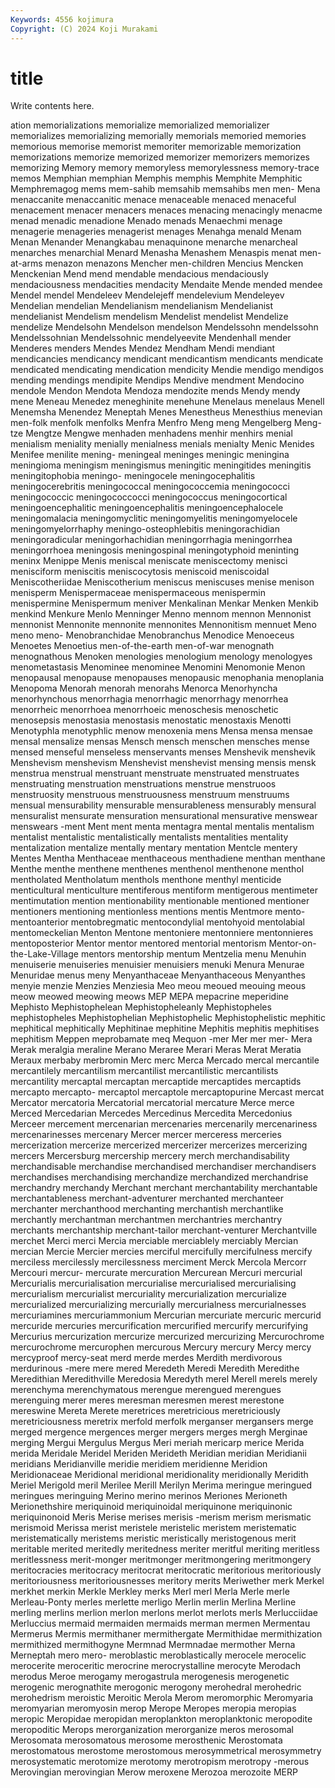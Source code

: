 ```yaml
---
Keywords: 4556 kojimura
Copyright: (C) 2024 Koji Murakami
---
```


# title

Write contents here.



ation memorializations memorialize memorialized memorializer
memorializes memorializing memorially memorials memoried memories memorious memorise memorist memoriter
memorizable memorization memorizations memorize memorized memorizer memorizers memorizes memorizing Memory
memory memoryless memorylessness memory-trace memos Memphian memphian Memphis memphis Memphite
Memphitic Memphremagog mems mem-sahib memsahib memsahibs men men- Mena menaccanite
menaccanitic menace menaceable menaced menaceful menacement menacer menacers menaces menacing
menacingly menacme menad menadic menadione Menado menads Menaechmi menage menagerie
menageries menagerist menages Menahga menald Menam Menan Menander Menangkabau menaquinone
menarche menarcheal menarches menarchial Menard Menasha Menashem Menaspis menat men-at-arms
menazon menazons Mencher men-children Mencius Mencken Menckenian Mend mend mendable
mendacious mendaciously mendaciousness mendacities mendacity Mendaite Mende mended mendee Mendel
mendel Mendeleev Mendelejeff mendelevium Mendeleyev Mendelian mendelian Mendelianism mendelianism Mendelianist
mendelianist Mendelism mendelism Mendelist mendelist Mendelize mendelize Mendelsohn Mendelson mendelson
Mendelssohn mendelssohn Mendelssohnian Mendelssohnic mendelyeevite Mendenhall mender Menderes menders Mendes
Mendez Mendham Mendi mendiant mendicancies mendicancy mendicant mendicantism mendicants mendicate
mendicated mendicating mendication mendicity Mendie mendigo mendigos mending mendings mendipite
Mendips Mendive mendment Mendocino mendole Mendon Mendota Mendoza mendozite mends
Mendy mendy mene Meneau Menedez meneghinite menehune Menelaus menelaus Menell
Menemsha Menendez Meneptah Menes Menestheus Menesthius menevian men-folk menfolk menfolks
Menfra Menfro Meng meng Mengelberg Meng-tze Mengtze Mengwe menhaden menhadens
menhir menhirs menial menialism meniality menially menialness menials menialty Menic
Menides Menifee menilite mening- meningeal meninges meningic meningina meningioma meningism
meningismus meningitic meningitides meningitis meningitophobia meningo- meningocele meningocephalitis meningocerebritis meningococcal
meningococcemia meningococci meningococcic meningococcocci meningococcus meningocortical meningoencephalitic meningoencephalitis meningoencephalocele meningomalacia
meningomyclitic meningomyelitis meningomyelocele meningomyelorrhaphy meningo-osteophlebitis meningorachidian meningoradicular meningorhachidian meningorrhagia meningorrhea
meningorrhoea meningosis meningospinal meningotyphoid meninting meninx Menippe Menis meniscal meniscate
meniscectomy menisci menisciform meniscitis meniscocytosis meniscoid meniscoidal Meniscotheriidae Meniscotherium meniscus
meniscuses menise menison menisperm Menispermaceae menispermaceous menispermin menispermine Menispermum meniver
Menkalinan Menkar Menken Menkib menkind Menkure Menlo Menninger Menno mennom
mennon Mennonist mennonist Mennonite mennonite mennonites Mennonitism mennuet Meno meno
meno- Menobranchidae Menobranchus Menodice Menoeceus Menoetes Menoetius men-of-the-earth men-of-war menognath
menognathous Menoken menologies menologium menology menologyes menometastasis Menominee menominee Menomini
Menomonie Menon menopausal menopause menopauses menopausic menophania menoplania Menopoma Menorah
menorah menorahs Menorca Menorhyncha menorhynchous menorrhagia menorrhagic menorrhagy menorrhea menorrheic
menorrhoea menorrhoeic menoschesis menoschetic menosepsis menostasia menostasis menostatic menostaxis Menotti
Menotyphla menotyphlic menow menoxenia mens Mensa mensa mensae mensal mensalize
mensas Mensch mensch menschen mensches mense mensed menseful menseless menservants
menses Menshevik menshevik Menshevism menshevism Menshevist menshevist mensing mensis mensk
menstrua menstrual menstruant menstruate menstruated menstruates menstruating menstruation menstruations menstrue
menstruoos menstruosity menstruous menstruousness menstruum menstruums mensual mensurability mensurable mensurableness
mensurably mensural mensuralist mensurate mensuration mensurational mensurative menswear menswears -ment
Ment ment menta mentagra mental mentalis mentalism mentalist mentalistic mentalistically
mentalists mentalities mentality mentalization mentalize mentally mentary mentation Mentcle mentery
Mentes Mentha Menthaceae menthaceous menthadiene menthan menthane Menthe menthe menthene
menthenes menthenol menthenone menthol mentholated Mentholatum menthols menthone menthyl menticide
menticultural menticulture mentiferous mentiform mentigerous mentimeter mentimutation mention mentionability mentionable
mentioned mentioner mentioners mentioning mentionless mentions mentis Mentmore mento- mentoanterior
mentobregmatic mentocondylial mentohyoid mentolabial mentomeckelian Menton Mentone mentoniere mentonniere mentonnieres
mentoposterior Mentor mentor mentored mentorial mentorism Mentor-on-the-Lake-Village mentors mentorship mentum
Mentzelia menu Menuhin menuiserie menuiseries menuisier menuisiers menuki Menura Menurae
Menuridae menus meny Menyanthaceae Menyanthaceous Menyanthes menyie menzie Menzies Menziesia
Meo meou meoued meouing meous meow meowed meowing meows MEP
MEPA mepacrine meperidine Mephisto Mephistophelean Mephistopheleanly Mephistopheles mephistopheles Mephistophelian Mephistophelic
Mephistophelistic mephitic mephitical mephitically Mephitinae mephitine Mephitis mephitis mephitises mephitism
Meppen meprobamate meq Mequon -mer Mer mer mer- Mera Merak
meralgia meraline Merano Meraree Merari Meras Merat Meratia Meraux merbaby
merbromin Merc merc Merca Mercado mercal mercantile mercantilely mercantilism mercantilist
mercantilistic mercantilists mercantility mercaptal mercaptan mercaptide mercaptides mercaptids mercapto mercapto-
mercaptol mercaptole mercaptopurine Mercast mercat Mercator mercatoria Mercatorial mercatorial mercature
Merce merce Merced Mercedarian Mercedes Mercedinus Mercedita Mercedonius Merceer mercement
mercenarian mercenaries mercenarily mercenariness mercenarinesses mercenary Mercer mercer merceress merceries
mercerization mercerize mercerized mercerizer mercerizes mercerizing mercers Mercersburg mercership mercery
merch merchandisability merchandisable merchandise merchandised merchandiser merchandisers merchandises merchandising merchandize
merchandized merchandrise merchandry merchandy Merchant merchant merchantability merchantable merchantableness merchant-adventurer
merchanted merchanteer merchanter merchanthood merchanting merchantish merchantlike merchantly merchantman merchantmen
merchantries merchantry merchants merchantship merchant-tailor merchant-venturer Merchantville merchet Merci merci
Mercia merciable merciablely merciably Mercian mercian Mercie Mercier mercies merciful
mercifully mercifulness mercify merciless mercilessly mercilessness merciment Merck Mercola Mercorr
Mercouri mercur- mercurate mercuration Mercurean Mercuri mercurial Mercurialis mercurialisation mercurialise
mercurialised mercurialising mercurialism mercurialist mercuriality mercurialization mercurialize mercurialized mercurializing mercurially
mercurialness mercurialnesses mercuriamines mercuriammonium Mercurian mercuriate mercuric mercurid mercuride mercuries
mercurification mercurified mercurify mercurifying Mercurius mercurization mercurize mercurized mercurizing Mercurochrome
mercurochrome mercurophen mercurous Mercury mercury Mercy mercy mercyproof mercy-seat merd
merde merdes Merdith merdivorous merdurinous -mere mere mered Meredeth Meredi
Meredith Meredithe Meredithian Meredithville Meredosia Meredyth merel Merell merels merely
merenchyma merenchymatous merengue merengued merengues merenguing merer meres meresman meresmen
merest merestone mereswine Mereta Merete meretrices meretricious meretriciously meretriciousness meretrix
merfold merfolk merganser mergansers merge merged mergence mergences merger mergers
merges mergh Merginae merging Mergui Mergulus Mergus Meri meriah mericarp
merice Merida merida Meridale Meridel Meriden Merideth Meridian meridian Meridianii
meridians Meridianville meridie meridiem meridienne Meridion Meridionaceae Meridional meridional meridionality
meridionally Meridith Meriel Merigold meril Merilee Merill Merilyn Merima meringue
meringued meringues meringuing Merino merino merinos Meriones Merioneth Merionethshire meriquinoid
meriquinoidal meriquinone meriquinonic meriquinonoid Meris Merise merises merisis -merism merism
merismatic merismoid Merissa merist meristele meristelic meristem meristematic meristematically meristems
meristic meristically meristogenous merit meritable merited meritedly meritedness meriter meritful
meriting meritless meritlessness merit-monger meritmonger meritmongering meritmongery meritocracies meritocracy meritocrat
meritocratic meritorious meritoriously meritoriousness meritoriousnesses meritory merits Meriwether merk Merkel
merkhet merkin Merkle Merkley merks Merl merl Merla Merle merle
Merleau-Ponty merles merlette merligo Merlin merlin Merlina Merline merling merlins
merlion merlon merlons merlot merlots merls Merlucciidae Merluccius mermaid mermaiden
mermaids merman mermen Mermentau Mermerus Mermis mermithaner mermithergate Mermithidae mermithization
mermithized mermithogyne Mermnad Mermnadae mermother Merna Merneptah mero mero- meroblastic
meroblastically merocele merocelic merocerite meroceritic merocrine merocrystalline merocyte Merodach merodus
Meroe merogamy merogastrula merogenesis merogenetic merogenic merognathite merogonic merogony merohedral
merohedric merohedrism meroistic Meroitic Merola Merom meromorphic Meromyaria meromyarian meromyosin
merop Merope Meropes meropia meropias meropic Meropidae meropidan meroplankton meroplanktonic
meropodite meropoditic Merops merorganization merorganize meros merosomal Merosomata merosomatous merosome
merosthenic Merostomata merostomatous merostome merostomous merosymmetrical merosymmetry merosystematic merotomize merotomy
merotropism merotropy -merous Merovingian merovingian Merow meroxene Merozoa merozoite MERP
